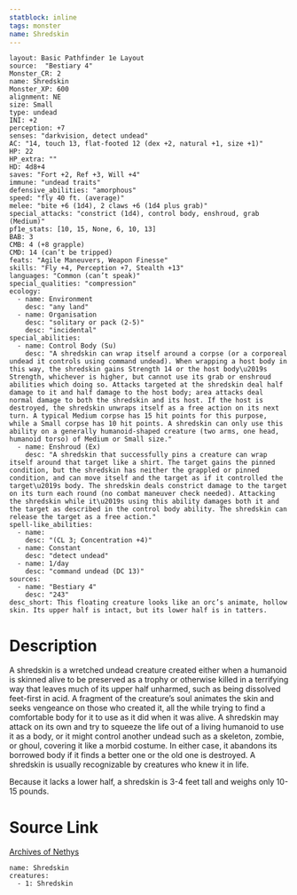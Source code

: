 ```yaml
---
statblock: inline
tags: monster
name: Shredskin
---
```

```statblock
layout: Basic Pathfinder 1e Layout
source:  "Bestiary 4"
Monster_CR: 2
name: Shredskin
Monster_XP: 600
alignment: NE
size: Small
type: undead
INI: +2
perception: +7
senses: "darkvision, detect undead"
AC: "14, touch 13, flat-footed 12 (dex +2, natural +1, size +1)"
HP: 22
HP_extra: ""
HD: 4d8+4
saves: "Fort +2, Ref +3, Will +4"
immune: "undead traits"
defensive_abilities: "amorphous"
speed: "fly 40 ft. (average)"
melee: "bite +6 (1d4), 2 claws +6 (1d4 plus grab)"
special_attacks: "constrict (1d4), control body, enshroud, grab (Medium)"
pf1e_stats: [10, 15, None, 6, 10, 13]
BAB: 3
CMB: 4 (+8 grapple)
CMD: 14 (can’t be tripped)
feats: "Agile Maneuvers, Weapon Finesse"
skills: "Fly +4, Perception +7, Stealth +13"
languages: "Common (can’t speak)"
special_qualities: "compression"
ecology:
  - name: Environment
    desc: "any land"
  - name: Organisation
    desc: "solitary or pack (2-5)"
    desc: "incidental"
special_abilities:
  - name: Control Body (Su)
    desc: "A shredskin can wrap itself around a corpse (or a corporeal undead it controls using command undead). When wrapping a host body in this way, the shredskin gains Strength 14 or the host body\u2019s Strength, whichever is higher, but cannot use its grab or enshroud abilities which doing so. Attacks targeted at the shredskin deal half damage to it and half damage to the host body; area attacks deal normal damage to both the shredskin and its host. If the host is destroyed, the shredskin unwraps itself as a free action on its next turn. A typical Medium corpse has 15 hit points for this purpose, while a Small corpse has 10 hit points. A shredskin can only use this ability on a generally humanoid-shaped creature (two arms, one head, humanoid torso) of Medium or Small size."
  - name: Enshroud (Ex)
    desc: "A shredskin that successfully pins a creature can wrap itself around that target like a shirt. The target gains the pinned condition, but the shredskin has neither the grappled or pinned condition, and can move itself and the target as if it controlled the target\u2019s body. The shredskin deals constrict damage to the target on its turn each round (no combat maneuver check needed). Attacking the shredskin while it\u2019s using this ability damages both it and the target as described in the control body ability. The shredskin can release the target as a free action."
spell-like_abilities:
  - name:
    desc: "(CL 3; Concentration +4)"
  - name: Constant
    desc: "detect undead"
  - name: 1/day
    desc: "command undead (DC 13)"
sources:
  - name: "Bestiary 4"
    desc: "243"
desc_short: This floating creature looks like an orc’s animate, hollow skin. Its upper half is intact, but its lower half is in tatters.
```
# Description
A shredskin is a wretched undead creature created either when a humanoid is skinned alive to be preserved as a trophy or otherwise killed in a terrifying way that leaves much of its upper half unharmed, such as being dissolved feet-first in acid. A fragment of the creature’s soul animates the skin and seeks vengeance on those who created it, all the while trying to find a comfortable body for it to use as it did when it was alive. A shredskin may attack on its own and try to squeeze the life out of a living humanoid to use it as a body, or it might control another undead such as a skeleton, zombie, or ghoul, covering it like a morbid costume. In either case, it abandons its borrowed body if it finds a better one or the old one is destroyed. A shredskin is usually recognizable by creatures who knew it in life.

Because it lacks a lower half, a shredskin is 3-4 feet tall and weighs only 10-15 pounds.
# Source Link
[Archives of Nethys](https://aonprd.com/MonsterDisplay.aspx?ItemName=Shredskin)
```encounter-table
name: Shredskin
creatures:
  - 1: Shredskin
```

